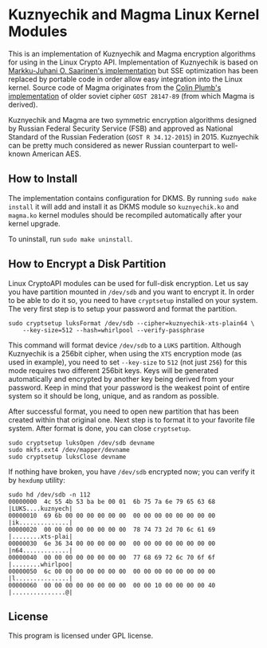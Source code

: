 Kuznyechik and Magma Linux Kernel Modules
=========================================
This is an implementation of Kuznyechik and Magma encryption algorithms for using in the Linux Crypto API. Implementation of Kuznyechik is based on [Markku-Juhani O. Saarinen's implementation](https://github.com/mjosaarinen/kuznechik) but SSE optimization has been replaced by portable code in order allow easy integration into the Linux kernel. Source code of Magma originates from the [Colin Plumb's implementation](https://www.schneier.com/sccd/GOST-PLU.ZIP) of older soviet cipher `GOST 28147-89` (from which Magma is derived).

Kuznyechik and Magma are two symmetric encryption algorithms designed by Russian Federal Security Service (FSB) and approved as National Standard of the Russian Federation (`GOST R 34.12-2015`) in 2015. Kuznyechik can be pretty much considered as newer Russian counterpart to well-known American AES.


## How to Install
The implementation contains configuration for DKMS. By running `sudo make install` it will add and install it as DKMS module so `kuznyechik.ko` and `magma.ko` kernel modules should be recompiled automatically after your kernel upgrade.

To uninstall, run `sudo make uninstall`.


## How to Encrypt a Disk Partition
Linux CryptoAPI modules can be used for full-disk encryption. Let us say you have partition mounted in `/dev/sdb` and you want to encrypt it. In order to be able to do it so, you need to have `cryptsetup` installed on your system. The very first step is to setup your password and format the partition.


```
sudo cryptsetup luksFormat /dev/sdb --cipher=kuznyechik-xts-plain64 \
	--key-size=512 --hash=whirlpool --verify-passphrase
```

This command will format device `/dev/sdb` to a `LUKS` partition. Although Kuznyechik is a 256bit cipher, when using the `XTS` encryption mode (as used in example), you need to set `--key-size` to `512` (not just `256`) for this mode requires two different 256bit keys. Keys will be generated automatically and encrypted by another key being derived from your password. Keep in mind that your password is the weakest point of entire system so it should be long, unique, and as random as possible.

After successful format, you need to open new partition that has been created within that original one. Next step is to format it to your favorite file system. After format is done, you can close `cryptsetup`.

```
sudo cryptsetup luksOpen /dev/sdb devname
sudo mkfs.ext4 /dev/mapper/devname
sudo cryptsetup luksClose devname
```

If nothing have broken, you have `/dev/sdb` encrypted now; you can verify it by `hexdump` utility:


```
sudo hd /dev/sdb -n 112
00000000  4c 55 4b 53 ba be 00 01  6b 75 7a 6e 79 65 63 68  |LUKS....kuznyech|
00000010  69 6b 00 00 00 00 00 00  00 00 00 00 00 00 00 00  |ik..............|
00000020  00 00 00 00 00 00 00 00  78 74 73 2d 70 6c 61 69  |........xts-plai|
00000030  6e 36 34 00 00 00 00 00  00 00 00 00 00 00 00 00  |n64.............|
00000040  00 00 00 00 00 00 00 00  77 68 69 72 6c 70 6f 6f  |........whirlpoo|
00000050  6c 00 00 00 00 00 00 00  00 00 00 00 00 00 00 00  |l...............|
00000060  00 00 00 00 00 00 00 00  00 00 10 00 00 00 00 40  |...............@|
```


## License
This program is licensed under GPL license.
